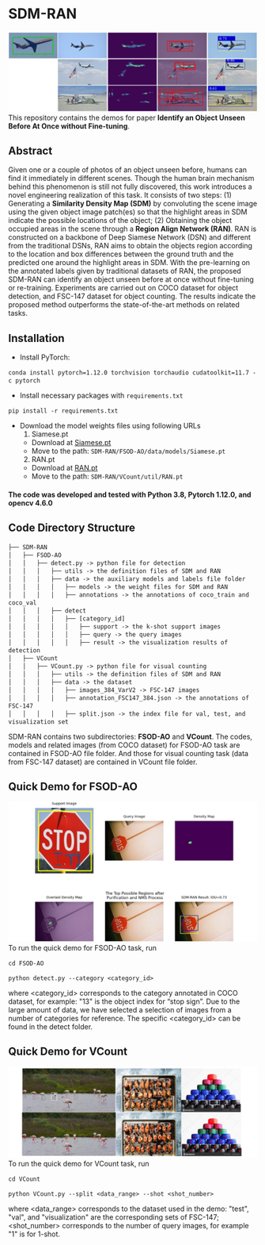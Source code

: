 # SDM-RAN
![Examples](assets/examples.png)
This repository contains the demos for paper **Identify an Object Unseen Before At Once without Fine-tuning**.
## Abstract
Given one or a couple of photos of an object unseen before, humans can find it immediately in different scenes. Though the human brain mechanism behind this phenomenon is still not fully discovered, this work introduces a novel engineering realization of this task. It consists of two steps: (1) Generating a **Similarity Density Map (SDM)** by convoluting the scene image using the given object image patch(es) so that the highlight areas in SDM indicate the possible locations of the object; (2) Obtaining the object occupied areas in the scene through a **Region Align Network (RAN)**. RAN is constructed on a backbone of Deep Siamese Network (DSN) and different from the traditional DSNs, RAN aims to obtain the objects region according to the location and box differences between the ground truth and the predicted one around the highlight areas in SDM. With the pre-learning on the annotated labels given by traditional datasets of RAN, the proposed SDM-RAN can identify an object unseen before at once without fine-tuning or re-training. Experiments are carried out on COCO dataset for object detection, and FSC-147 dataset for object counting. The results indicate the proposed method outperforms the state-of-the-art methods on related tasks.
## Installation
+ Install PyTorch:
```
conda install pytorch=1.12.0 torchvision torchaudio cudatoolkit=11.7 -c pytorch
```
+ Install necessary packages with `requirements.txt`
```
pip install -r requirements.txt
```
+ Download the model weights files using following URLs
    1. Siamese.pt  
    - Download at [Siamese.pt](https://drive.google.com/file/d/19Ga696qZKdwLGhIBb2EdoK2FkKovtCF8/view?usp=share_link)  
    - Move to the path: `SDM-RAN/FSOD-AO/data/models/Siamese.pt`  
    2. RAN.pt  
    - Download at [RAN.pt](https://drive.google.com/file/d/145s_OeErMBGoQBs9NOMnwNCSn8pGp6gM/view?usp=share_link)  
    - Move to the path: `SDM-RAN/VCount/util/RAN.pt`  
#### The code was developed and tested with Python 3.8, Pytorch 1.12.0, and opencv 4.6.0
## Code Directory Structure
```
├── SDM-RAN
│   ├── FSOD-AO
│   │   ├── detect.py -> python file for detection									
│   │   │   ├── utils -> the definition files of SDM and RAN
│   │   │   ├── data -> the auxiliary models and labels file folder
│   │   │   │   ├── models -> the weight files for SDM and RAN
│   │   │   │   ├── annotations -> the annotations of coco_train and coco_val
│   │   │   ├── detect
│   │   │   │   ├── [category_id]
│   │   │   │   │   ├── support -> the k-shot support images
│   │   │   │   │   ├── query -> the query images
│   │   │   │   │   ├── result -> the visualization results of detection
│   ├── VCount
│   │   ├── VCount.py -> python file for visual counting
│   │   │   ├── utils -> the definition files of SDM and RAN
│   │   │   ├── data -> the dataset
│   │   │   │   ├── images_384_VarV2 -> FSC-147 images
│   │   │   │   ├── annotation_FSC147_384.json -> the annotations of FSC-147
│   │   │   │   ├── split.json -> the index file for val, test, and visualization set
```
SDM-RAN contains two subdirectories: **FSOD-AO** and **VCount**. The codes, models and related images (from COCO dataset) for FSOD-AO task are contained in FSOD-AO file folder. And those for visual counting task (data from FSC-147 dataset) are contained in VCount file folder. 
## Quick Demo for FSOD-AO
![FSOD-AO](assets/fsod-ao.png)
To run the quick demo for FSOD-AO task, run
```
cd FSOD-AO
```
```
python detect.py --category <category_id>
```
where <category_id> corresponds to the category annotated in COCO dataset, for example: "13" is the object index for “stop sign”. Due to the large amount of data, we have selected a selection of images from a number of categories for reference. The specific <category_id> can be found in the detect folder.
## Quick Demo for VCount
![VCount](assets/vcount.png)
To run the quick demo for VCount task, run
```
cd VCount
```
```
python VCount.py --split <data_range> --shot <shot_number>
```
where <data_range> corresponds to the dataset used in the demo: "test", "val", and "visualization" are the corresponding sets of FSC-147; <shot_number> corresponds to the number of query images, for example "1" is for 1-shot.
